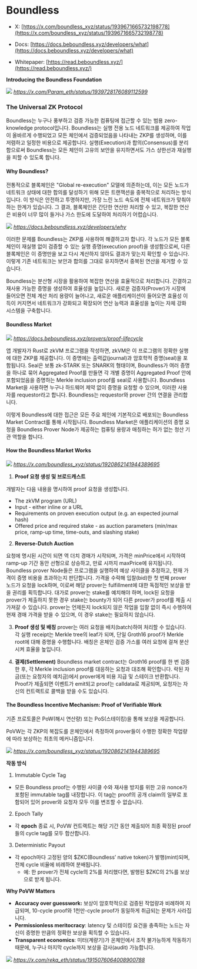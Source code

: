 # Boundless

* X: [https://x.com/boundless_xyz/status/1939671665732198778](https://x.com/boundless_xyz/status/1939671665732198778)

* Docs: [https://docs.beboundless.xyz/developers/what](https://docs.beboundless.xyz/developers/what)

* Whitepaper: [https://read.beboundless.xyz/](https://read.beboundless.xyz/)


**Introducing the Boundless Foundation**

![](img/boundless1.png)
*https://x.com/Param_eth/status/1939728176089112599*

### The Universal ZK Protocol

Boundless는 누구나 풍부하고 검증 가능한 컴퓨팅에 접근할 수 있는 범용 zero-knowledge protocol입니다. Boundless는 실행 전용 노드 네트워크를 제공하여 작업이 올바르게 수행되었고 모든 체인에서 검증되었음을 나타내는 ZKP를 생성하며, 이를 저렴하고 일정한 비용으로 제공합니다. 실행(Execution)과 합의(Consensus)를 분리함으로써 Boundless는 모든 체인이 고유의 보안을 유지하면서도 가스 상한선과 재실행을 피할 수 있도록 합니다.

#### Why Boundless?

전통적으로 블록체인은 "Global re-execution" 모델에 의존하는데, 이는 모든 노드가 네트워크 상태에 대한 합의를 달성하기 위해 모든 트랜잭션을 중복적으로 처리하는 방식입니다. 이 방식은 안전하고 투명하지만, 가장 느린 노드 속도에 전체 네트워크가 맞춰야 하는 한계가 있습니다. 그 결과, 블록체인은 간단한 연산만 처리할 수 있고, 복잡한 연산은 비용이 너무 많이 들거나 가스 한도에 도달하여 처리하기 어렵습니다.

![](img/boundless2.png)
*https://docs.beboundless.xyz/developers/why*

이러한 문제를 Boundless는 ZKP를 사용하여 해결하고자 합니다. 각 노드가 모든 블록체인이 재실행 없이 검증할 수 있는 실행 증명(execution proof)을 생성함으로써, 다른 블록체인은 이 증명만을 보고 다시 계산하지 않아도 결과가 맞는지 확인할 수 있습니다. 이렇게 기존 네트워크는 보안과 합의를 그대로 유지하면서 중복된 연산을 제거할 수 있습니다.

Boundless는 분산형 시장을 활용하여 복잡한 연산을 효율적으로 처리합니다. 간결하고 재사용 가능한 증명을 생성하여 효율성을 높입니다. 새로운 검증자(Prover)가 시장에 들어오면 전체 계산 처리 용량이 늘어나고, 새로운 애플리케이션이 들어오면 효율성 이득이 커지면서 네트워크가 강화되고 확장되어 연산 능력과 효율성을 높이는 자체 강화 시스템을 구축합니다.

#### Boundless Market

![](img/boundless3.png)
*https://docs.beboundless.xyz/provers/proof-lifecycle*

앱 개발자가 Rust로 zkVM 프로그램을 작성하면, zkVM은 이 프로그램의 정확한 실행에 대한 ZKP를 제공합니다. 이 증명에는 출력값(journal)과 암호학적 증명(seal)을 포함됩니다. Seal은 보통 zk-STARK 또는 SNARK의 형태이며, Boundless가 여러 증명을 하나로 묶어 Aggregated Proof를 만들면 각 개별 증명이 Aggregated Proof 안에 포함되었음을 증명하는 Merkle inclusion proof를 seal로 사용합니다.
Boundless Market을 사용하면 누구나 하드웨어 제약 없이 증명을 요청할 수 있으며, 이러한 사용자를 requestor라고 합니다. Boundless는 requestor와 prover 간의 연결을 관리합니다.

이렇게 Boundless에 대한 접근은 모든 주요 체인에 기본적으로 배포되는 Boundless Market Contract를 통해 시작됩니다. Boundless Market은 애플리케이션의 증명 요청을 Boundless Prover Node가 제공하는 컴퓨팅 용량과 매칭하는 허가 없는 청산 기관 역할을 합니다.


#### How the Boundless Market Works
![](img/boundless5.png)
*https://x.com/boundless_xyz/status/1920862141944389695*

1. **Proof 요청 생성 및 브로드캐스트**

개발자는 다음 내용을 명시하여 proof 요청을 생성합니다.

- The zkVM program (URL)
- Input - either inline or a URL
- Requirements on proven execution output (e.g. an expected journal hash)
- Offered price and required stake - as auction parameters (min/max price, ramp-up time, time-outs, and slashing stake)

2. **Reverse-Dutch Auction**

요청에 명시된 시간이 되면 역 더치 경매가 시작되며, 가격은 minPrice에서 시작하여 ramp-up 기간 동안 선형으로 상승하고, 만료 시까지 maxPrice에 유지됩니다. Boundless prover Node들은 프로그램을 실행하여 예상 사이클을 추정하고, 현재 가격이 증명 비용을 초과하는지 판단합니다. 가격을 수락해 입찰(bid)한 첫 번째 prover 노드가 요청을 lock하며, 이로써 해당 prover는 fulfillment에 대한 독점적인 보상을 받을 권리를 획득합니다. 대가로 prover는 stake를 예치해야 하며, lock된 요청을 prover가 제출하지 못한 경우 stake는 bounty가 되어 다른 prover가 proof를 제출 시 가져갈 수 있습니다. prover는 언제든지 lock되지 않은 작업을 입찰 없이 즉시 수행하여 현재 경매 가격을 받을 수 있으며, 이 경우 stake는 필요하지 않습니다.

3. **Proof 생성 및 배칭**
prover는 여러 요청을 배치(batch)하여 처리할 수 있습니다. 각 실행 receipt는 Merkle tree의 leaf가 되며, 단일 Groth16 proof가 Merkle root에 대해 증명을 수행합니다. 배칭은 온체인 검증 가스를 여러 요청에 걸쳐 분산시켜 효율을 높입니다.

4. **결제(Settlement)**
Boundless market contract는 Groth16 proof를 한 번 검증한 후, 각 Merkle inclusion proof를 대응하는 요청과 대조해 확인합니다. 락된 자금(또는 요청자의 예치금)에서 prover에게 비용 지급 및 스테이크 반환합니다. Proof가 제출되면 이벤트가 emit되고 proof는 calldata로 제공되며, 요청자는 자신의 컨트랙트로 콜백을 받을 수도 있습니다.


#### The Boundless Incentive Mechanism: Proof of Verifiable Work

기존 프로토콜은 PoW(해시 연산량) 또는 PoS(스테이킹)을 통해 보상을 제공합니다.

PoVW는 각 ZKP의 복잡도를 온체인에서 측정하여 prover들이 수행한 정확한 작업량에 따라 보상하는 최초의 메커니즘입니다.

![](img/boundless6.png)
*https://x.com/boundless_xyz/status/1920862141944389695*

**작동 방식**

1. Immutable Cycle Tag
- 모든 Boundless proof는 수행된 사이클 수와 재사용 방지를 위한 고유 nonce가 포함된 immutable tag를 내장합니다. 이 tag는 proof의 공개 claim의 일부로 포함되어 있어 prover와 요청자 모두 이를 변조할 수 없습니다.
2. Epoch Tally
- 각 **epoch** 종료 시, PoVW 컨트랙트는 해당 기간 동안 제출되어 최종 확정된 proof들의 cycle tag를 모두 합산합니다.
3. Deterministic Payout
- 각 epoch마다 고정된 양의 $ZKC(Boundless’ native token)가 발행(mint)되며, 전체 cycle 비율에 비례하여 분배됩니다.
    - 예: 한 prover가 전체 cycle의 2%를 처리했다면, 발행된 $ZKC의 2%를 보상으로 받게 됩니다.


**Why PoVW Matters**

- **Accuracy over guesswork:** 보상이 암호학적으로 검증된 작업량과 비례하여 지급되며, 10-cycle proof와 1천만-cycle proof가 동일하게 취급되는 문제가 사라집니다.
- **Permissionless meritocracy**: latency 및 스테이킹 요건을 충족하는 노드는 자신이 증명한 만큼의 정확한 보상을 획득할 수 있습니다.
- **Transparent economics**: 미터(계량기)가 온체인에서 조작 불가능하게 작동하기 때문에, 누구나 마지막 cycle까지 보상을 감사(audit) 가능합니다.


![](img/boundless7.png)
*https://x.com/reka_eth/status/1915076064008900788*

